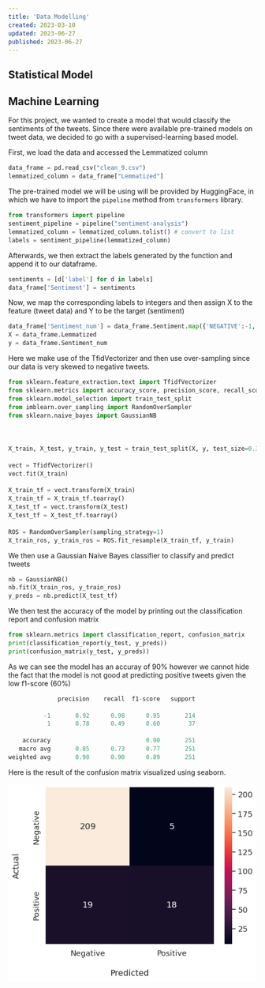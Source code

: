 ```yaml
---
title: 'Data Modelling'
created: 2023-03-10
updated: 2023-06-27
published: 2023-06-27
---
```


## Statistical Model

## Machine Learning

For this project, we wanted to create a model that would classify the sentiments of the tweets. Since there were available pre-trained models on tweet data, we decided to go with a supervised-learning based model.

First, we load the data and accessed the Lemmatized column

```py
data_frame = pd.read_csv("clean_9.csv")
lemmatized_column = data_frame["Lemmatized"]
```

The pre-trained model we will be using will be provided by HuggingFace, in which we have to import the `pipeline` method from `transformers` library.

```py
from transformers import pipeline
sentiment_pipeline = pipeline("sentiment-analysis")
lemmatized_column = lemmatized_column.tolist() # convert to list
labels = sentiment_pipeline(lemmatized_column)
```

Afterwards, we then extract the labels generated by the function and append it to our dataframe.

```py
sentiments = [d['label'] for d in labels]
data_frame['Sentiment'] = sentiments
```

Now, we map the corresponding labels to integers and then assign X to the feature (tweet data) and Y to be the target (sentiment)

```py
data_frame['Sentiment_num'] = data_frame.Sentiment.map({'NEGATIVE':-1, 'POSITIVE':1, 'NEUTRAL': 0})
X = data_frame.Lemmatized
y = data_frame.Sentiment_num
```

Here we make use of the TfidVectorizer and then use over-sampling since our data is very skewed to negative tweets.

```py
from sklearn.feature_extraction.text import TfidfVectorizer
from sklearn.metrics import accuracy_score, precision_score, recall_score, f1_score
from sklearn.model_selection import train_test_split
from imblearn.over_sampling import RandomOverSampler
from sklearn.naive_bayes import GaussianNB



X_train, X_test, y_train, y_test = train_test_split(X, y, test_size=0.3, random_state=2)

vect = TfidfVectorizer()
vect.fit(X_train)

X_train_tf = vect.transform(X_train)
X_train_tf = X_train_tf.toarray()
X_test_tf = vect.transform(X_test)
X_test_tf = X_test_tf.toarray()

ROS = RandomOverSampler(sampling_strategy=1)
X_train_ros, y_train_ros = ROS.fit_resample(X_train_tf, y_train)
```

We then use a Gaussian Naive Bayes classifier to classify and predict tweets

```py
nb = GaussianNB()
nb.fit(X_train_ros, y_train_ros)
y_preds = nb.predict(X_test_tf)
```

We then test the accuracy of the model by printing out the classification report and confusion matrix

```py
from sklearn.metrics import classification_report, confusion_matrix
print(classification_report(y_test, y_preds))
print(confusion_matrix(y_test, y_preds))
```

As we can see the model has an accuray of 90% however we cannot hide the fact that the model is not good at predicting positive tweets given the low f1-score (60%)

```py
              precision    recall  f1-score   support

          -1       0.92      0.98      0.95       214
           1       0.78      0.49      0.60        37

    accuracy                           0.90       251
   macro avg       0.85      0.73      0.77       251
weighted avg       0.90      0.90      0.89       251
```

Here is the result of the confusion matrix visualized using seaborn.

![Alt text](image.png)
